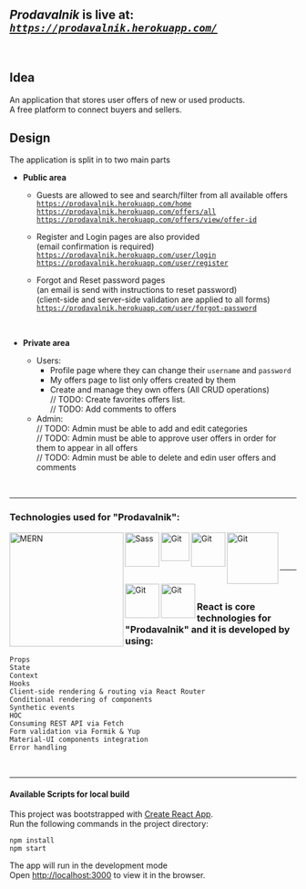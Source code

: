 ## ***Prodavalnik*** is live at: ***[`https://prodavalnik.herokuapp.com/`][prodavalnik-home]***

<br />

## Idea

An application that stores user offers of new or used products. <br>
A free platform to connect buyers and sellers.

## Design
The application is split in to two main parts

* **Public area**
  * Guests are allowed to see and search/filter from all available offers <br>
[`https://prodavalnik.herokuapp.com/home`][prodavalnik-home] <br>
[`https://prodavalnik.herokuapp.com/offers/all`][prodavalnik-all-offers] <br>
[`https://prodavalnik.herokuapp.com/offers/view/offer-id`][prodavalnik-view-offer] <br>

  * Register and Login pages are also provided <br>
  (email confirmation is required) <br>
[`https://prodavalnik.herokuapp.com/user/login`][prodavalnik-login] <br>
[`https://prodavalnik.herokuapp.com/user/register`][prodavalnik-register] <br>

  * Forgot and Reset password pages <br>
  (an email is send with instructions to reset password) <br>
  (client-side and server-side validation are applied to all forms)
[`https://prodavalnik.herokuapp.com/user/forgot-password`][prodavalnik-forgot] 
  <br>
  

* **Private area**
  * Users:
    * Profile page where they can change their `username` and `password`
    * My offers page to list only offers created by them
    * Create and manage they own offers (All CRUD operations) <br>
  // TODO: Create favorites offers list. <br>
  // TODO: Add comments to offers <br>
  * Admin: <br>
  // TODO: Admin must be able to add and edit categories <br>
  // TODO: Admin must be able to approve user offers in order for them to appear in all offers <br>
  // TODO: Admin must be able to delete and edin user offers and comments<br>
  
<br />

---

### Technologies used for "Prodavalnik":

<img align="left" alt="MERN" width="200px" src="https://masterblocks.co.in/static/img/technologies/mern.png" />
<img align="left" alt="Sass" width="60px" src="https://alekshristov.com/images/sass.png" />
<img align="left" alt="Git" width="50px" src="https://material-ui.com/static/logo_raw.svg" />
<img align="left" alt="Git" width="60px" src="https://user-images.githubusercontent.com/4060187/61057426-4e5a4600-a3c3-11e9-9114-630743e05814.png" />
<img align="left" alt="Git" width="90px" src="https://www.blog.plint-sites.nl/wordpress/wp-content/uploads/2016/07/react-router.png" />
<img align="left" alt="Git" width="60px" src="https://nodemailer.com/nm_logo_200x136.png" />
<img align="left" alt="Git" width="60px" src="https://git-scm.com/images/logo@2x.png" /> 

<br />
<br />
<br />

---

<br />


### React is core technologies for "Prodavalnik" and it is developed by using:
`Props`<br />
`State` <br />
`Context` <br />
`Hooks` <br />
`Client-side rendering & routing via React Router` <br />
`Conditional rendering of components` <br />
`Synthetic events` <br />
`HOC` <br />
`Consuming REST API via Fetch` <br />
`Form validation via Formik & Yup` <br />
`Material-UI components integration` <br />
`Error handling` <br />

<br>

 *  *  *  *  *


#### Available Scripts for local build
This project was bootstrapped with [Create React App](https://github.com/facebook/create-react-app). <br>
Run the following commands in the project directory:

`npm install` <br>
`npm start`  <br>

The app will run in the development mode<br />
Open [http://localhost:3000](http://localhost:3000) to view it in the browser.


[prodavalnik]: https://prodavalnik.herokuapp.com/
[prodavalnik-home]: https://prodavalnik.herokuapp.com/home
[prodavalnik-all-offers]: https://prodavalnik.herokuapp.com/offers/all
[prodavalnik-view-offer]: https://prodavalnik.herokuapp.com/offers/view/5f2b22d519fabb0017aea741
[prodavalnik-register]: https://prodavalnik.herokuapp.com/user/register
[prodavalnik-login]: https://prodavalnik.herokuapp.com/user/login
[prodavalnik-forgot]: https://prodavalnik.herokuapp.com/user/forgot-password

[react]: https://reactjs.org/
[sass]: https://sass-lang.com/
[mui]: https://material-ui.com/
[formik]: https://formik.org/
[reactrouter]: https://reactrouter.com/
[node]: https://nodejs.org/en/
[express]: https://expressjs.com/
[nodemailer]: https://nodemailer.com/about/
[mongo]: https://www.mongodb.com/
[git]: https://git-scm.com/

